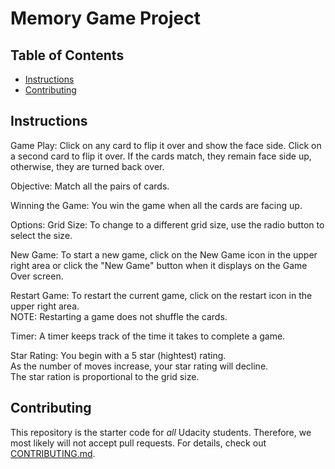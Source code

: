 # Memory Game Project

## Table of Contents

* [Instructions](#instructions)
* [Contributing](#contributing)

## Instructions

Game Play:
Click on any card to flip it over and show the face side.
Click on a second card to flip it over.
If the cards match, they remain face side up, otherwise, they are turned back over.

Objective:
Match all the pairs of cards.

Winning the Game:
You win the game when all the cards are facing up.

Options:
Grid Size:
To change to a different grid size, use the radio button to select the size.

New Game:
To start a new game, click on the New Game icon in the upper right area or click the "New Game" button when it displays on the Game Over screen.

Restart Game:
To restart the current game, click on the restart icon in the upper right area.  
NOTE:  Restarting a game does not shuffle the cards.

Timer:
A timer keeps track of the time it takes to complete a game.

Star Rating:
You begin with a 5 star (hightest) rating.  
As the number of moves increase, your star rating will decline.  
The star ration is proportional to the grid size.


## Contributing

This repository is the starter code for _all_ Udacity students. Therefore, we most likely will not accept pull requests.
For details, check out [CONTRIBUTING.md](CONTRIBUTING.md).

